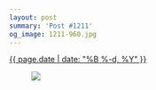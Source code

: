 ```yaml
---
layout: post
summary: 'Post #1211'
og_image: 1211-960.jpg
---
```


<p>
 <time>
  <a href="/1211">
   {{ page.date | date: "%B %-d, %Y" }}
  </a>
 </time>
 <a href="/1211">
  <figure data-taken="9/21/2020">
   <img sizes="(min-width: 700px) 50vw, calc(100vw - 2rem)" src="{{ site.assets_url }}/1211-480.jpg" srcset="{{ site.assets_url }}/1211-240.jpg 240w, {{ site.assets_url }}/1211-480.jpg 480w, {{ site.assets_url }}/1211-720.jpg 720w, {{ site.assets_url }}/1211-960.jpg 960w"/>
  </figure>
 </a>
</p>
